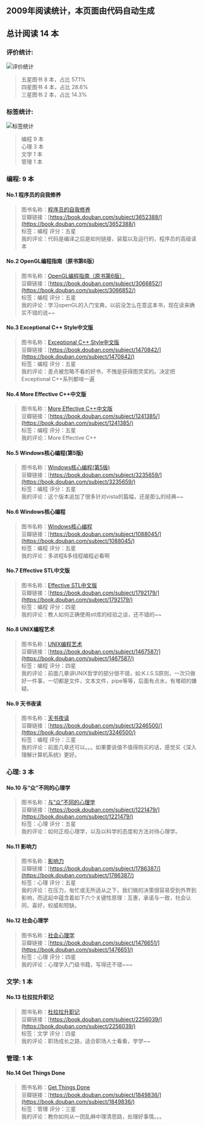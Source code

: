 ## 2009年阅读统计，本页面由代码自动生成
## 总计阅读 14 本
### 评价统计:
![评价统计](2009_reading_tags.png)

 > 五星图书 8 本，占比 57.1%  
 > 四星图书 4 本，占比 28.6%  
 > 三星图书 2 本，占比 14.3%  

### 标签统计:
![标签统计](2009_reading_tags.png)

 > 编程 9 本  
 > 心理 3 本  
 > 文学 1 本  
 > 管理 1 本  

### 编程: 9 本
#### No.1 程序员的自我修养
 > 图书名称：[程序员的自我修养](https://book.douban.com/subject/3652388/)  
 > 豆瓣链接：[https://book.douban.com/subject/3652388/](https://book.douban.com/subject/3652388/)  
 > 标签：编程        评分：五星  
 > 我的评论：代码是编译之后是如何链接，装载以及运行的，程序员的高级读本  

#### No.2 OpenGL编程指南（原书第6版）
 > 图书名称：[OpenGL编程指南（原书第6版）](https://book.douban.com/subject/3066852/)  
 > 豆瓣链接：[https://book.douban.com/subject/3066852/](https://book.douban.com/subject/3066852/)  
 > 标签：编程        评分：五星  
 > 我的评论：学习openGL的入门宝典，以前没怎么在意这本书，现在读来确实不错的说~~  

#### No.3 Exceptional C++ Style中文版
 > 图书名称：[Exceptional C++ Style中文版](https://book.douban.com/subject/1470842/)  
 > 豆瓣链接：[https://book.douban.com/subject/1470842/](https://book.douban.com/subject/1470842/)  
 > 标签：编程        评分：五星  
 > 我的评论：差点被忽略不看的好书，不愧是获得图灵奖的。决定把Exceptional C++系列都啃一遍  

#### No.4 More Effective C++中文版
 > 图书名称：[More Effective C++中文版](https://book.douban.com/subject/1241385/)  
 > 豆瓣链接：[https://book.douban.com/subject/1241385/](https://book.douban.com/subject/1241385/)  
 > 标签：编程        评分：五星  
 > 我的评论：More Effective C++  

#### No.5 Windows核心编程(第5版)
 > 图书名称：[Windows核心编程(第5版)](https://book.douban.com/subject/3235659/)  
 > 豆瓣链接：[https://book.douban.com/subject/3235659/](https://book.douban.com/subject/3235659/)  
 > 标签：编程        评分：五星  
 > 我的评论：这个版本追加了很多针对vista的篇幅，还是那么的经典~~  

#### No.6 Windows核心编程
 > 图书名称：[Windows核心编程](https://book.douban.com/subject/1088045/)  
 > 豆瓣链接：[https://book.douban.com/subject/1088045/](https://book.douban.com/subject/1088045/)  
 > 标签：编程        评分：五星  
 > 我的评论：多进程&多线程编程必看啊  

#### No.7 Effective STL中文版
 > 图书名称：[Effective STL中文版](https://book.douban.com/subject/1792179/)  
 > 豆瓣链接：[https://book.douban.com/subject/1792179/](https://book.douban.com/subject/1792179/)  
 > 标签：编程        评分：四星  
 > 我的评论：教人如何正确使用stl库的经验之谈，还不错的~~  

#### No.8 UNIX编程艺术
 > 图书名称：[UNIX编程艺术](https://book.douban.com/subject/1467587/)  
 > 豆瓣链接：[https://book.douban.com/subject/1467587/](https://book.douban.com/subject/1467587/)  
 > 标签：编程        评分：四星  
 > 我的评论：前面几章讲UNIX哲学的部分很不错，如:K.I.S.S原则，一次只做好一件事，一切都是文件，文本文件，pipe等等，后面有点水，有堆砌的嫌疑。  

#### No.9 天书夜读
 > 图书名称：[天书夜读](https://book.douban.com/subject/3246500/)  
 > 豆瓣链接：[https://book.douban.com/subject/3246500/](https://book.douban.com/subject/3246500/)  
 > 标签：编程        评分：三星  
 > 我的评论：前面几章还可以。。。如果要说值不值得购买的话，感觉买《深入理解计算机系统》更好。  


### 心理: 3 本
#### No.10 与“众”不同的心理学
 > 图书名称：[与“众”不同的心理学](https://book.douban.com/subject/1221479/)  
 > 豆瓣链接：[https://book.douban.com/subject/1221479/](https://book.douban.com/subject/1221479/)  
 > 标签：心理        评分：五星  
 > 我的评论：如何正视心理学，以及以科学的态度和方法对待心理学。  

#### No.11 影响力
 > 图书名称：[影响力](https://book.douban.com/subject/1786387/)  
 > 豆瓣链接：[https://book.douban.com/subject/1786387/](https://book.douban.com/subject/1786387/)  
 > 标签：心理        评分：五星  
 > 我的评论：在压力，匆忙或无所适从之下，我们做的决策很容易受到外界到影响，而这起中蕴含着如下六个关键性原理：互惠，承诺与一致，社会认同，喜好，权威和短缺。  

#### No.12 社会心理学
 > 图书名称：[社会心理学](https://book.douban.com/subject/1476651/)  
 > 豆瓣链接：[https://book.douban.com/subject/1476651/](https://book.douban.com/subject/1476651/)  
 > 标签：心理        评分：四星  
 > 我的评论：心理学入门级书籍，写得还不错~~~  


### 文学: 1 本
#### No.13 杜拉拉升职记
 > 图书名称：[杜拉拉升职记](https://book.douban.com/subject/2256039/)  
 > 豆瓣链接：[https://book.douban.com/subject/2256039/](https://book.douban.com/subject/2256039/)  
 > 标签：文学        评分：四星  
 > 我的评论：职场成长之路，适合职场人士看看，学学~~  


### 管理: 1 本
#### No.14 Get Things Done
 > 图书名称：[Get Things Done](https://book.douban.com/subject/1849836/)  
 > 豆瓣链接：[https://book.douban.com/subject/1849836/](https://book.douban.com/subject/1849836/)  
 > 标签：管理        评分：三星  
 > 我的评论：教你如何从一团乱麻中理清思路，处理好事情。。。  


